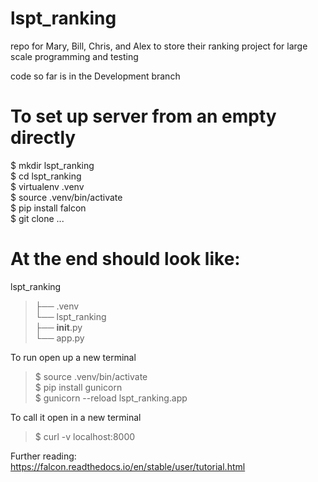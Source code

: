 # lspt_ranking
repo for Mary, Bill, Chris, and Alex to store their ranking project for large scale programming and testing

code so far is in the Development branch

# To set up server from an empty directly  
$ mkdir lspt_ranking  
$ cd lspt_ranking  
$ virtualenv .venv  
$ source .venv/bin/activate  
$ pip install falcon  
$ git clone ...  

# At the end should look like: 
lspt_ranking
> ├── .venv  
> └── lspt_ranking  
>   ├── __init__.py  
>   └── app.py  


To run open up a new terminal  
> $ source .venv/bin/activate  
> $ pip install gunicorn  
> $ gunicorn --reload lspt_ranking.app  

To call it open in a new terminal  
> $ curl -v localhost:8000  

Further reading:  
https://falcon.readthedocs.io/en/stable/user/tutorial.html